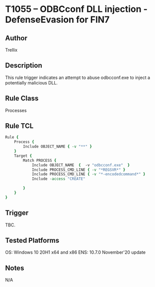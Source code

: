 # T1055 – ODBCconf DLL injection - DefenseEvasion for FIN7

## Author
Trellix

## Description
This rule trigger indicates an attempt to abuse odbcconf.exe to inject a potentially malicious DLL.  

## Rule Class 
Processes

## Rule TCL
```tcl
Rule {
    Process {
        Include OBJECT_NAME { -v "**" }
    }
    Target {
        Match PROCESS {
            Include OBJECT_NAME  {  -v "odbcconf.exe"  }
            Include PROCESS_CMD_LINE { -v "*REGSVR*" }
            Include PROCESS_CMD_LINE { -v "*-encodedcommand*" }
            Include -access "CREATE"
            
        }
    }
}
```

## Trigger
TBC.

## Tested Platforms
OS: Windows 10 20H1 x64 and x86
ENS: 10.7.0 November'20 update

## Notes
N/A